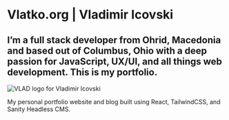 # Vlatko.org | Vladimir Icovski

## I’m a full stack developer from Ohrid, Macedonia and based out of Columbus, Ohio with a deep passion for JavaScript, UX/UI, and all things web development. This is my portfolio.

![VLAD logo for Vladimir Icovski](/images/logo-nobg.png)

My personal portfolio website and blog built using React, TailwindCSS, and Sanity Headless CMS.
